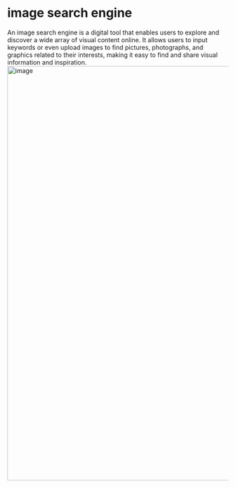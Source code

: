 <h1>image search engine</h1>
An image search engine is a digital tool that enables users to explore and discover a wide array of visual content online. It allows users to input keywords or even upload images to find pictures, photographs, and graphics related to their interests, making it easy to find and share visual information and inspiration.
<img width="943" alt="image" src="https://github.com/Amit22012/Image_Search_Engine/assets/97590162/ac994a0e-8fbf-4ec1-a4a5-8de9c53c9162">
